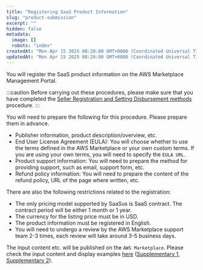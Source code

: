 ```yaml
---
title: "Registering SaaS Product Information"
slug: "product-submission"
excerpt: ""
hidden: false
metadata: 
  image: []
  robots: "index"
createdAt: "Mon Apr 15 2025 08:20:00 GMT+0000 (Coordinated Universal Time)"
updatedAt: "Mon Apr 15 2025 08:20:00 GMT+0000 (Coordinated Universal Time)"
---
```

You will register the SaaS product information on the AWS Marketplace Management Portal.

:::caution
Before carrying out these procedures, please make sure that you have completed the [Seller Registration and Setting Disbursement methods](/docs/aws-marketplace-integration/aws-marketplace-seller-registration) procedure.
:::

You will need to prepare the following for this procedure. Please prepare them in advance.

- Publisher information, product description/overview, etc.
- End User License Agreement (EULA): You will choose whether to use the terms defined in the AWS Marketplace or your own custom terms. If you are using your own terms, you will need to specify the `EULA URL`.
- Product support information: You will need to prepare the method for providing support, such as email, support form, etc.
- Refund policy information: You will need to prepare the content of the refund policy, URL of the page where written, etc.

There are also the following restrictions related to the registration:

- The only pricing model supported by SaaSus is SaaS contract. The contract period will be either 1 month or 1 year.
- The currency for the listing price must be in USD.
- The product information must be registered in English.
- You will need to undergo a review by the AWS Marketplace support team 2-3 times, each review will take around 3-5 business days.

The input content etc. will be published on the `AWS Marketplace`. Please check the input content and display examples [here](/docs/aws-marketplace-integration/supplementary/supplementary-1) ([Supplementary 1](/docs/aws-marketplace-integration/supplementary/supplementary-1), [Supplementary 2](/docs/aws-marketplace-integration/supplementary/supplementary-2)).